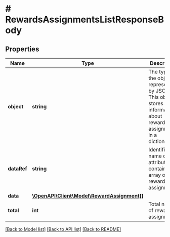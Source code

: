 # # RewardsAssignmentsListResponseBody

## Properties

Name | Type | Description | Notes
------------ | ------------- | ------------- | -------------
**object** | **string** | The type of the object represented by JSON. This object stores information about reward assignments in a dictionary. | [optional] [default to 'list']
**dataRef** | **string** | Identifies the name of the attribute that contains the array of reward assignments. | [optional] [default to 'data']
**data** | [**\OpenAPI\Client\Model\RewardAssignment[]**](RewardAssignment.md) |  | [optional]
**total** | **int** | Total number of reward assignments. | [optional]

[[Back to Model list]](../../README.md#models) [[Back to API list]](../../README.md#endpoints) [[Back to README]](../../README.md)

